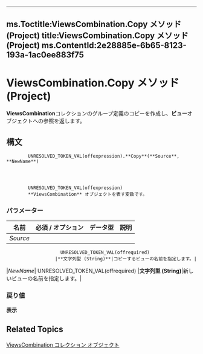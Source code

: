

---
ms.Toctitle:ViewsCombination.Copy メソッド (Project)
title:ViewsCombination.Copy メソッド (Project)
ms.ContentId:2e28885e-6b65-8123-193a-1ac0ee883f75
---
# ViewsCombination.Copy メソッド (Project)




**ViewsCombination**コレクションのグループ定義のコピーを作成し、**ビュー**オブジェクトへの参照を返します。

## 構文

            UNRESOLVED_TOKEN_VAL(offexpression).**Copy**(**Source**, **NewName**)




            UNRESOLVED_TOKEN_VAL(offexpression)
            **ViewsCombination** オブジェクトを表す変数です。

### パラメーター

|**名前**|**必須 / オプション**|**データ型**|**説明**|
|---|---|---|---|
|*Source*|
                        UNRESOLVED_TOKEN_VAL(offrequired)
                      |**文字列型 (String)**|コピーするビューの名前を指定します。|
|*NewName*|
                        UNRESOLVED_TOKEN_VAL(offrequired)
                      |**文字列型 (String)**|新しいビューの名前を指定します。|



### 戻り値
**表示**





## Related Topics

[ViewsCombination コレクション オブジェクト](eb9549ed-d6af-29ba-0e11-74984d954f38.md)




